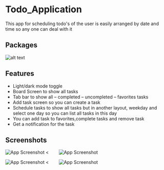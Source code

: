 
# Todo_Application

This app for scheduling todo's of the user is easily arranged by date and time so any one can deal with it


## Packages
 ![alt text](https://i.postimg.cc/K8p9jc1B/2022-08-18-14.png)
## Features

- Light/dark mode toggle
- Board Screen to show all tasks
- Tab bar to show all – completed – uncompleted – favorites tasks
- Add task screen so you can create a task
- Schedule tasks to show all tasks but in another layout, weekday and select one day so you can list all tasks in this day
- You can add task to favorites,complete tasks and remove task
- Get a notification for the task


## Screenshots

![App Screenshot](https://i.postimg.cc/0jVRjdYC/2022-08-18-5.png) <&nbsp; &nbsp; &nbsp;  &nbsp; ![App Screenshot](https://i.postimg.cc/85HPdvd7/2022-08-18-11.png)

  ![App Screenshot](https://i.postimg.cc/C1YbLjL5/2022-08-18-11.pngg) <&nbsp; &nbsp; &nbsp;  &nbsp; ![App Screenshot](https://i.postimg.cc/BnH8LXzK/2022-08-18-12.png)

  
  

